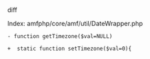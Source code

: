 # 
diff

Index: amfphp/core/amf/util/DateWrapper.php

`- function getTimezone($val=NULL)`

`+	static function setTimezone($val=0){`



